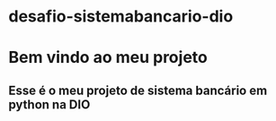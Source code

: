 # desafio-sistemabancario-dio
# Bem vindo ao meu projeto
## Esse é o meu projeto de sistema bancário em python na DIO
